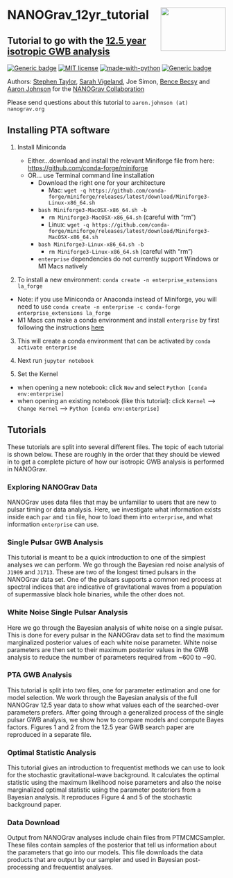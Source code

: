 # NANOGrav_12yr_tutorial <img align="right" width="150" height="100" src="https://github.com/nanograv/12p5yr_stochastic_analysis/blob/master/nanograv.png?raw=true">
## Tutorial to go with the [12.5 year isotropic GWB analysis](https://arxiv.org/abs/2009.04496)

[![Generic badge](https://img.shields.io/badge/Created%20by-NANOGrav-red)](http://nanograv.org/)
[![MIT license](https://img.shields.io/badge/License-MIT-blue.svg)](https://lbesson.mit-license.org/)
[![made-with-python](https://img.shields.io/badge/Made%20with-Python-1f425f.svg)](https://www.python.org/)
[![Generic badge](https://img.shields.io/twitter/follow/NANOGrav?style=social)](https://twitter.com/NANOGrav)
 
 Authors: [Stephen Taylor](http://stevertaylor.github.io/), [Sarah Vigeland](https://github.com/svigeland), Joe Simon, [Bence Becsy](https://github.com/bencebecsy) and [Aaron Johnson](https://github.com/AaronDJohnson) for the [NANOGrav Collaboration](https://github.com/nanograv)

 Please send questions about this tutorial to `aaron.johnson (at) nanograv.org`

## Installing PTA software

1. Install Miniconda

	* Either...download and install the relevant Miniforge file from here: https://github.com/conda-forge/miniforge
	* OR... use Terminal command line installation
		* Download the right one for your architecture
			* Mac: `wget -q https://github.com/conda-forge/miniforge/releases/latest/download/Miniforge3-Linux-x86_64.sh`
        * `bash Miniforge3-MacOSX-x86_64.sh -b`
		    * `rm Miniforge3-MacOSX-x86_64.sh` (careful with “rm”)
			* Linux: `wget -q https://github.com/conda-forge/miniforge/releases/latest/download/Miniforge3-MacOSX-x86_64.sh`
        * `bash Miniforge3-Linux-x86_64.sh -b`
		    * `rm Miniforge3-Linux-x86_64.sh` (careful with “rm”)
      * `enterprise` dependencies do not currently support Windows or M1 Macs natively

2. To install a new environment: `conda create -n enterprise_extensions la_forge`

  * Note: if you use Miniconda or Anaconda instead of Miniforge, you will need to use `conda create -n enterprise -c conda-forge enterprise_extensions la_forge`
  * M1 Macs can make a conda environment and install `enterprise` by first following the instructions [here](https://conda-forge.org/docs/user/tipsandtricks.html#installing-apple-intel-packages-on-apple-silicon)

3. This will create a conda environment that can be activated by `conda activate enterprise`

6. Next run `jupyter notebook`

7. Set the Kernel

  * when opening a new notebook: click `New` and select `Python [conda env:enterprise]`  
  * when opening an existing notebook (like this tutorial): click `Kernel` --> `Change Kernel` --> `Python [conda env:enterprise]`  


## Tutorials

  These tutorials are split into several different files. The topic of each tutorial is shown below. These are roughly in the order that they should be viewed in to get a complete picture of how our isotropic GWB analysis is performed in NANOGrav.

### Exploring NANOGrav Data

  NANOGrav uses data files that may be unfamiliar to users that are new to pulsar timing or data analysis. Here, we investigate what information exists inside each `par` and `tim` file, how to load them into `enterprise`, and what information `enterprise` can use.

### Single Pulsar GWB Analysis

  This tutorial is meant to be a quick introduction to one of the simplest analyses we can perform. We go through the Bayesian red noise analysis of `J1909` and `J1713`. These are two of the longest timed pulsars in the NANOGrav data set. One of the pulsars supports a common red process at spectral indices that are indicative of gravitational waves from a population of supermassive black hole binaries, while the other does not.

### White Noise Single Pulsar Analysis

  Here we go through the Bayesian analysis of white noise on a single pulsar. This is done for every pulsar in the NANOGrav data set to find the maximum marginalized posterior values of each white noise parameter. White noise parameters are then set to their maximum posterior values in the GWB analysis to reduce the number of parameters required from ~600 to ~90.

### PTA GWB Analysis
  
  This tutorial is split into two files, one for parameter estimation and one for model selection. We work through the Bayesian analysis of the full NANOGrav 12.5 year data to show what values each of the searched-over parameters prefers. After going through a generalized process of the single pulsar GWB analysis, we show how to compare models and compute Bayes factors. Figures 1 and 2 from the 12.5 year GWB search paper are reproduced in a separate file.

### Optimal Statistic Analysis
	
  This tutorial gives an introduction to frequentist methods we can use to look for the stochastic gravitational-wave background. It calculates the optimal statistic using the maximum likelihood noise parameters and also the noise marginalized optimal statistic using the parameter posteriors from a Bayesian analysis. It reproduces Figure 4 and 5 of the stochastic background paper.

### Data Download

  Output from NANOGrav analyses include chain files from PTMCMCSampler. These files contain samples of the posterior that tell us information about the parameters that go into our models. This file downloads the data products that are output by our sampler and used in Bayesian post-processing and frequentist analyses. 


